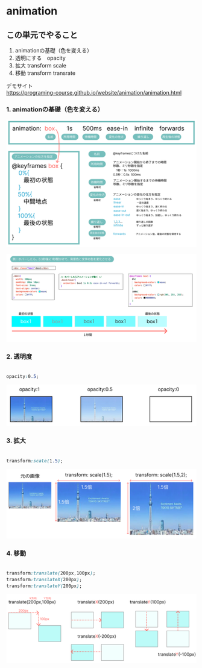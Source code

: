 # **animation**

## **この単元でやること**

1. animationの基礎（色を変える）
2. 透明にする　opacity
3. 拡大 transform scale
4. 移動 transform transrate

デモサイト  
https://programing-course.github.io/website/animation/animation.html

### **1. animationの基礎（色を変える）**

![html](img/405_img01.png)

![html](img/405_img02.png)



### **2. 透明度**

```css

opacity:0.5;

```

![html](img/405_img03.png)

### **3. 拡大**

```css

transform:scale(1.5);

```

![html](img/405_img04.png)

### **4. 移動**

```css

transform:translate(200px,100px);
transform:translateX(200px);
transform:translateY(200px);

```

![html](img/405_img05.png)
